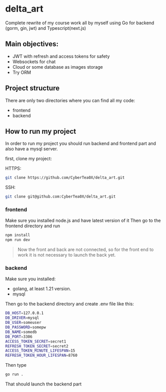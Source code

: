 # delta_art
Complete rewrite of my course work all by myself using Go for backend (gorm, gin, jwt) and Typescript(next.js)

## Main objectives:
 - JWT with refresh and access tokens for safety
 - Websockets for chat
 - Cloud or some database as images storage
 - Try ORM

## Project structure

There are only two directories where you can find all my code:
 - frontend
 - backend

## How to run my project

In order to run my project you should run backend and frontend part
and also have a mysql server.

first, clone my project:

HTTPS:
```bash
git clone https://github.com/CyberTea0X/delta_art.git
```

SSH:
```bash
git clone git@github.com:CyberTea0X/delta_art.git
```

### frontend

Make sure you installed node.js and have latest version of it
Then go to the frontend directory and run

```bash
npm install
npm run dev
```

 > Now the front and back are not connected, so for the front end to work it is not necessary to launch the back yet.

### backend

Make sure you installed:
 - golang, at least 1.21 version.
 - mysql

Then go to the backend directory and create .env file like this:

```bash
DB_HOST=127.0.0.1                       
DB_DRIVER=mysql                          
DB_USER=someuser
DB_PASSWORD=somepw
DB_NAME=somedb
DB_PORT=3306 
ACCESS_TOKEN_SECRET=secret1
REFRESH_TOKEN_SECRET=secret2
ACCESS_TOKEN_MINUTE_LIFESPAN=15
REFRESH_TOKEN_HOUR_LIFESPAN=8760
```
Then type

```bash
go run .
```

That should launch the backend part


